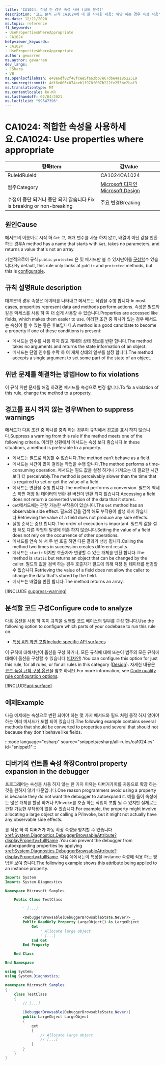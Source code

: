 ```yaml
---
title: 'CA1024: 적절 한 경우 속성 사용 (코드 분석)'
description: '코드 분석 규칙 CA1024에 대 한 자세한 내용: 해당 하는 경우 속성 사용'
ms.date: 12/21/2020
ms.topic: reference
f1_keywords:
- UsePropertiesWhereAppropriate
- CA1024
helpviewer_keywords:
- CA1024
- UsePropertiesWhereAppropriate
author: gewarren
ms.author: gewarren
dev_langs:
- CSharp
- VB
ms.openlocfilehash: e48e6df82f48fcee5fa63bb7e67dbe4a18512519
ms.sourcegitcommit: 4df8e005c074ceb1f978f007b222fe253be2baf3
ms.translationtype: MT
ms.contentlocale: ko-KR
ms.lasthandoff: 02/04/2021
ms.locfileid: "99547396"
---
```

# <a name="ca1024-use-properties-where-appropriate"></a><span data-ttu-id="c2c40-103">CA1024: 적합한 속성을 사용하세요.</span><span class="sxs-lookup"><span data-stu-id="c2c40-103">CA1024: Use properties where appropriate</span></span>

| <span data-ttu-id="c2c40-104">항목</span><span class="sxs-lookup"><span data-stu-id="c2c40-104">Item</span></span>                                     | <span data-ttu-id="c2c40-105">값</span><span class="sxs-lookup"><span data-stu-id="c2c40-105">Value</span></span>            |
|------------------------------------------|------------------|
| <span data-ttu-id="c2c40-106">RuleId</span><span class="sxs-lookup"><span data-stu-id="c2c40-106">RuleId</span></span>                                   | <span data-ttu-id="c2c40-107">CA1024</span><span class="sxs-lookup"><span data-stu-id="c2c40-107">CA1024</span></span>           |
| <span data-ttu-id="c2c40-108">범주</span><span class="sxs-lookup"><span data-stu-id="c2c40-108">Category</span></span>                                 | [<span data-ttu-id="c2c40-109">Microsoft 디자인</span><span class="sxs-lookup"><span data-stu-id="c2c40-109">Microsoft.Design</span></span>](design-warnings.md) |
| <span data-ttu-id="c2c40-110">수정이 중단 되거나 중단 되지 않습니다.</span><span class="sxs-lookup"><span data-stu-id="c2c40-110">Fix is breaking or non-breaking</span></span> | <span data-ttu-id="c2c40-111">주요 변경</span><span class="sxs-lookup"><span data-stu-id="c2c40-111">Breaking</span></span>         |

## <a name="cause"></a><span data-ttu-id="c2c40-112">원인</span><span class="sxs-lookup"><span data-stu-id="c2c40-112">Cause</span></span>

<span data-ttu-id="c2c40-113">메서드의 이름이로 시작 하 `Get` 고, 매개 변수를 사용 하지 않고, 배열이 아닌 값을 반환 하는 경우</span><span class="sxs-lookup"><span data-stu-id="c2c40-113">A method has a name that starts with `Get`, takes no parameters, and returns a value that's not an array.</span></span>

<span data-ttu-id="c2c40-114">기본적으로이 규칙 `public` `protected` 은 및 메서드만 볼 수 있지만이를 [구성할](#configure-code-to-analyze)수 있습니다.</span><span class="sxs-lookup"><span data-stu-id="c2c40-114">By default, this rule only looks at `public` and `protected` methods, but this is [configurable](#configure-code-to-analyze).</span></span>

## <a name="rule-description"></a><span data-ttu-id="c2c40-115">규칙 설명</span><span class="sxs-lookup"><span data-stu-id="c2c40-115">Rule description</span></span>

<span data-ttu-id="c2c40-116">대부분의 경우 속성은 데이터를 나타내고 메서드는 작업을 수행 합니다.</span><span class="sxs-lookup"><span data-stu-id="c2c40-116">In most cases, properties represent data and methods perform actions.</span></span> <span data-ttu-id="c2c40-117">속성은 필드와 같은 액세스를 사용 하 여 더 쉽게 사용할 수 있습니다.</span><span class="sxs-lookup"><span data-stu-id="c2c40-117">Properties are accessed like fields, which makes them easier to use.</span></span> <span data-ttu-id="c2c40-118">이러한 조건 중 하나가 있는 경우 메서드는 속성이 될 수 있는 좋은 후보입니다.</span><span class="sxs-lookup"><span data-stu-id="c2c40-118">A method is a good candidate to become a property if one of these conditions is present:</span></span>

- <span data-ttu-id="c2c40-119">메서드는 인수를 사용 하지 않고 개체의 상태 정보를 반환 합니다.</span><span class="sxs-lookup"><span data-stu-id="c2c40-119">The method takes no arguments and returns the state information of an object.</span></span>
- <span data-ttu-id="c2c40-120">메서드는 단일 인수를 수락 하 여 개체 상태의 일부를 설정 합니다.</span><span class="sxs-lookup"><span data-stu-id="c2c40-120">The method accepts a single argument to set some part of the state of an object.</span></span>

## <a name="how-to-fix-violations"></a><span data-ttu-id="c2c40-121">위반 문제를 해결하는 방법</span><span class="sxs-lookup"><span data-stu-id="c2c40-121">How to fix violations</span></span>

<span data-ttu-id="c2c40-122">이 규칙 위반 문제를 해결 하려면 메서드를 속성으로 변경 합니다.</span><span class="sxs-lookup"><span data-stu-id="c2c40-122">To fix a violation of this rule, change the method to a property.</span></span>

## <a name="when-to-suppress-warnings"></a><span data-ttu-id="c2c40-123">경고를 표시 하지 않는 경우</span><span class="sxs-lookup"><span data-stu-id="c2c40-123">When to suppress warnings</span></span>

<span data-ttu-id="c2c40-124">메서드가 다음 조건 중 하나를 충족 하는 경우이 규칙에서 경고를 표시 하지 않습니다.</span><span class="sxs-lookup"><span data-stu-id="c2c40-124">Suppress a warning from this rule if the method meets one of the following criteria.</span></span> <span data-ttu-id="c2c40-125">이러한 상황에서 메서드는 속성 보다 좋습니다.</span><span class="sxs-lookup"><span data-stu-id="c2c40-125">In these situations, a method is preferable to a property.</span></span>

- <span data-ttu-id="c2c40-126">메서드는 필드로 작동할 수 없습니다.</span><span class="sxs-lookup"><span data-stu-id="c2c40-126">The method can't behave as a field.</span></span>
- <span data-ttu-id="c2c40-127">메서드는 시간이 많이 걸리는 작업을 수행 합니다.</span><span class="sxs-lookup"><span data-stu-id="c2c40-127">The method performs a time-consuming operation.</span></span> <span data-ttu-id="c2c40-128">메서드는 필드 값을 설정 하거나 가져오는 데 필요한 시간 보다 더 perceivably.</span><span class="sxs-lookup"><span data-stu-id="c2c40-128">The method is perceivably slower than the time that is required to set or get the value of a field.</span></span>
- <span data-ttu-id="c2c40-129">메서드는 변환을 수행 합니다.</span><span class="sxs-lookup"><span data-stu-id="c2c40-129">The method performs a conversion.</span></span> <span data-ttu-id="c2c40-130">필드에 액세스 하면 저장 된 데이터의 변환 된 버전이 반환 되지 않습니다.</span><span class="sxs-lookup"><span data-stu-id="c2c40-130">Accessing a field does not return a converted version of the data that it stores.</span></span>
- <span data-ttu-id="c2c40-131">`Get`메서드에는 관찰 가능한 부작용이 있습니다.</span><span class="sxs-lookup"><span data-stu-id="c2c40-131">The `Get` method has an observable side effect.</span></span> <span data-ttu-id="c2c40-132">필드의 값을 검색 해도 부작용이 발생 하지 않습니다.</span><span class="sxs-lookup"><span data-stu-id="c2c40-132">Retrieving the value of a field does not produce any side effects.</span></span>
- <span data-ttu-id="c2c40-133">실행 순서는 중요 합니다.</span><span class="sxs-lookup"><span data-stu-id="c2c40-133">The order of execution is important.</span></span> <span data-ttu-id="c2c40-134">필드의 값을 설정 해도 다른 작업의 발생에 의존 하지 않습니다.</span><span class="sxs-lookup"><span data-stu-id="c2c40-134">Setting the value of a field does not rely on the occurrence of other operations.</span></span>
- <span data-ttu-id="c2c40-135">메서드를 연속 해 서 두 번 호출 하면 다른 결과가 생성 됩니다.</span><span class="sxs-lookup"><span data-stu-id="c2c40-135">Calling the method two times in succession creates different results.</span></span>
- <span data-ttu-id="c2c40-136">메서드는 `static` 이지만 호출자가 변경할 수 있는 개체를 반환 합니다.</span><span class="sxs-lookup"><span data-stu-id="c2c40-136">The method is `static` but returns an object that can be changed by the caller.</span></span> <span data-ttu-id="c2c40-137">필드의 값을 검색 하는 경우 호출자가 필드에 의해 저장 된 데이터를 변경할 수 없습니다.</span><span class="sxs-lookup"><span data-stu-id="c2c40-137">Retrieving the value of a field does not allow the caller to change the data that's stored by the field.</span></span>
- <span data-ttu-id="c2c40-138">메서드는 배열을 반환 합니다.</span><span class="sxs-lookup"><span data-stu-id="c2c40-138">The method returns an array.</span></span>

[!INCLUDE [suppress-warning](../../../../includes/code-analysis/suppress-warning.md)]

## <a name="configure-code-to-analyze"></a><span data-ttu-id="c2c40-139">분석할 코드 구성</span><span class="sxs-lookup"><span data-stu-id="c2c40-139">Configure code to analyze</span></span>

<span data-ttu-id="c2c40-140">다음 옵션을 사용 하 여이 규칙을 실행할 코드 베이스의 일부를 구성 합니다.</span><span class="sxs-lookup"><span data-stu-id="c2c40-140">Use the following option to configure which parts of your codebase to run this rule on.</span></span>

- [<span data-ttu-id="c2c40-141">특정 API 화면 포함</span><span class="sxs-lookup"><span data-stu-id="c2c40-141">Include specific API surfaces</span></span>](#include-specific-api-surfaces)

<span data-ttu-id="c2c40-142">이 규칙에 대해서만이 옵션을 구성 하거나, 모든 규칙에 대해 또는이 범주의 모든 규칙에 대해이 옵션을 구성할 수 있습니다 ([디자인](design-warnings.md)).</span><span class="sxs-lookup"><span data-stu-id="c2c40-142">You can configure this option for just this rule, for all rules, or for all rules in this category ([Design](design-warnings.md)).</span></span> <span data-ttu-id="c2c40-143">자세한 내용은 [코드 품질 규칙 구성 옵션](../code-quality-rule-options.md)을 참조 하세요.</span><span class="sxs-lookup"><span data-stu-id="c2c40-143">For more information, see [Code quality rule configuration options](../code-quality-rule-options.md).</span></span>

[!INCLUDE[api-surface](~/includes/code-analysis/api-surface.md)]

## <a name="example"></a><span data-ttu-id="c2c40-144">예제</span><span class="sxs-lookup"><span data-stu-id="c2c40-144">Example</span></span>

<span data-ttu-id="c2c40-145">다음 예제에는 속성으로 변환 되어야 하는 몇 가지 메서드와 필드 처럼 동작 하지 않아야 하는 여러 메서드가 포함 되어 있습니다.</span><span class="sxs-lookup"><span data-stu-id="c2c40-145">The following example contains several methods that should be converted to properties and several that should not because they don't behave like fields.</span></span>

:::code language="csharp" source="snippets/csharp/all-rules/ca1024.cs" id="snippet1":::

## <a name="control-property-expansion-in-the-debugger"></a><span data-ttu-id="c2c40-146">디버거의 컨트롤 속성 확장</span><span class="sxs-lookup"><span data-stu-id="c2c40-146">Control property expansion in the debugger</span></span>

<span data-ttu-id="c2c40-147">프로그래머는 속성을 사용 하지 않는 한 가지 이유는 디버거가이를 자동으로 확장 하는 것을 원하지 않기 때문입니다.</span><span class="sxs-lookup"><span data-stu-id="c2c40-147">One reason programmers avoid using a property is because they do not want the debugger to autoexpand it.</span></span> <span data-ttu-id="c2c40-148">예를 들어 속성에는 많은 개체를 할당 하거나 P/Invoke를 호출 하는 작업이 포함 될 수 있지만 실제로는 관찰 가능한 부작용이 없을 수 있습니다.</span><span class="sxs-lookup"><span data-stu-id="c2c40-148">For example, the property might involve allocating a large object or calling a P/Invoke, but it might not actually have any observable side effects.</span></span>

<span data-ttu-id="c2c40-149">를 적용 하 여 디버거가 자동 확장 속성을 방지할 수 있습니다 <xref:System.Diagnostics.DebuggerBrowsableAttribute?displayProperty=fullName> .</span><span class="sxs-lookup"><span data-stu-id="c2c40-149">You can prevent the debugger from autoexpanding properties by applying <xref:System.Diagnostics.DebuggerBrowsableAttribute?displayProperty=fullName>.</span></span> <span data-ttu-id="c2c40-150">다음 예에서는이 특성을 instance 속성에 적용 하는 방법을 보여 줍니다.</span><span class="sxs-lookup"><span data-stu-id="c2c40-150">The following example shows this attribute being applied to an instance property.</span></span>

```vb
Imports System
Imports System.Diagnostics

Namespace Microsoft.Samples

    Public Class TestClass

        ' [...]

        <DebuggerBrowsable(DebuggerBrowsableState.Never)> _
        Public ReadOnly Property LargeObject() As LargeObject
            Get
                ' Allocate large object
                ' [...]
            End Get
        End Property

    End Class

End Namespace
```

```csharp
using System;
using System.Diagnostics;

namespace Microsoft.Samples
{
    class TestClass
    {
        // [...]

        [DebuggerBrowsable(DebuggerBrowsableState.Never)]
        public LargeObject LargeObject
        {
            get
            {
                // Allocate large object
                // [...]
            }
        }
    }
}
```
